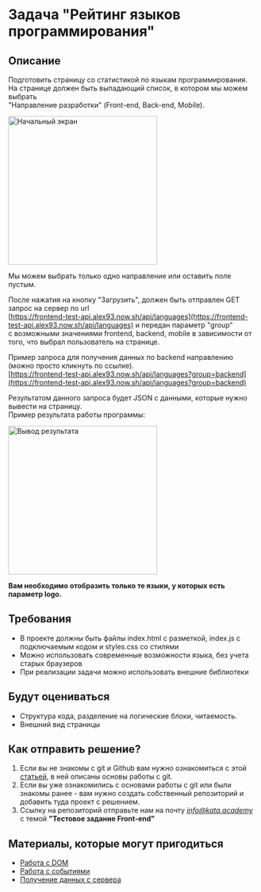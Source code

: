 # Задача "Рейтинг языков программирования"

## Описание

Подготовить страницу со статистикой по языкам программирования.  
На странице должен быть выпадающий список, в котором мы можем выбрать   
"Направление разработки" (Front-end, Back-end, Mobile).  

<img src="https://monosnap.com/image/bHssd3SN6MLjvT8SOI1QpJ24d0WDQ8" width="300" alt="Начальный экран"/>

Мы можем выбрать только одно направление или оставить поле пустым.   

После нажатия на кнопку "Загрузить", должен быть отправлен GET запрос на сервер по url   
[https://frontend-test-api.alex93.now.sh/api/languages](https://frontend-test-api.alex93.now.sh/api/languages) и передан параметр "group"   
с возможными значениями frontend, backend, mobile в зависимости от того, что выбрал пользователь на странице.   

Пример запроса для получения данных по backend направлению (можно просто кликнуть по   ссылке).   
[https://frontend-test-api.alex93.now.sh/api/languages?group=backend](https://frontend-test-api.alex93.now.sh/api/languages?group=backend)  

Результатом данного запроса будет JSON с данными, которые нужно вывести на страницу.   
Пример результата работы программы:

<img src="https://monosnap.com/image/FsrF61UuFRS2bkRJFSdNu4jYWFSkSp" width="300" alt="Вывод результата">

**Вам необходимо отобразить только те языки, у которых есть параметр logo.**   


## Требования
- В проекте должны быть файлы index.html с разметкой, index.js с подключаемым кодом и styles.css со стилями 
- Можно использовать современные возможности языка, без учета старых браузеров
- При реализации задачи можно использовать внешние библиотеки

## Будут оцениваться
- Структура кода, разделение на логические блоки, читаемость.
- Внешний вид страницы

## Как отправить решение?
1. Если вы не знакомы с git и Github вам нужно ознакомиться с этой [статьей](http://maxsite.org/page/how-to-put-your-project-on-github-com), в ней описаны основы работы с git. 
2. Если вы уже ознакомились с основами работы с git или были  знакомы ранее - вам нужно создать собственный репозиторий и добавить туда проект с решением.
3. Ссылку на репозиторий отправьте нам на почту *info@kata.academy* с темой **"Тестовое задание Front-end"**

## Материалы, которые могут пригодиться
- [Работа с DOM](https://learn.javascript.ru/document)
- [Работа с событиями](https://learn.javascript.ru/introduction-browser-events)
- [Получение данных с сервера](https://learn.javascript.ru/fetch)
